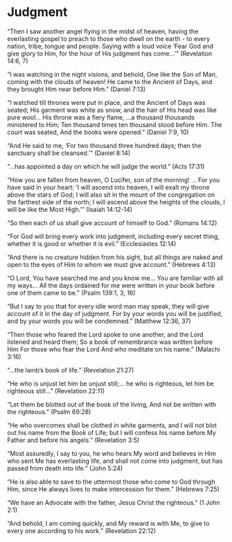 Judgment
========

“Then I saw another angel flying in the midst of heaven, having the everlasting gospel to preach to those who dwell on the earth - to every nation, tribe, tongue and people. Saying with a loud voice ‘Fear God and give glory to Him, for the hour of His judgment has come...’” (Revelation 14:6, 7)

“I was watching in the night visions, and behold, One like the Son of Man, coming with the clouds of heaven! He came to the Ancient of Days, and they brought Him near before Him.” (Daniel 7:13)

“I watched till thrones were put in place, and the Ancient of Days was seated; His garment was white as snow, and the hair of His head was like pure wool... His throne was a fiery flame, ...a thousand thousands ministered to Him; Ten thousand times ten thousand stood before Him. The court was seated, And the books were opened.” (Daniel 7:9, 10)

“And He said to me, ‘For two thousand three hundred days; then the sanctuary shall be cleansed.’” (Daniel 8:14)

“...has appointed a day on which he will judge the world.” (Acts 17:31)

“How you are fallen from heaven, O Lucifer, son of the morning! ... For you have said in your heart: ‘I will ascend into heaven, I will exalt my throne above the stars of God; I will also sit in the mount of the congregation on the farthest side of the north; I will ascend above the heights of the clouds, I will be like the Most High.’” (Isaiah 14:12-14)

“So then each of us shall give account of himself to God.” (Romans 14:12)

“For God will bring every work into judgment, including every secret thing, whether it is good or whether it is evil.” (Ecclesiastes 12:14)

“And there is no creature hidden from his sight, but all things are naked and open to the eyes of Him to whom we must give account.” (Hebrews 4:13)

“O Lord, You have searched me and you know me... You are familiar with all my ways... All the days ordained for me were written in your book before one of them came to be.” (Psalm 139:1, 3, 16)

“But I say to you that for every idle word man may speak, they will give account of it in the day of judgment. For by your words you will be justified, and by your words you will be condemned.” (Matthew 12:36, 37)

“Then those who feared the Lord spoke to one another, and the Lord listened and heard them; So a book of remembrance was written before Him For those who fear the Lord And who meditate on his name.” (Malachi 3:16)

“...the lamb’s book of life.” (Revelation 21:27)

“He who is unjust let him be unjust still;... he who is righteous, let him be righteous still...” (Revelation 22:11)

“Let them be blotted out of the book of the living, And not be written with the righteous.” (Psalm 69:28)

“He who overcomes shall be clothed in white garments, and I will not blot out his name from the Book of Life; but I will confess his name before My Father and before his angels.” (Revelation 3:5)

“Most assuredly, I say to you, he who hears My word and believes in Him who sent Me has everlasting life, and shall not come into judgment, but has passed from death into life.” (John 5:24)

“He is also able to save to the uttermost those who come to God through Him, since He always lives to make intercession for them.” (Hebrews 7:25)

“We have an Advocate with the father, Jesus Christ the righteous.” (1 John 2:1)

“And behold, I am coming quickly, and My reward is with Me, to give to every one according to his work.” (Revelation 22:12)


<!--
References:
09-I Your Day in Court.pdf
-->
